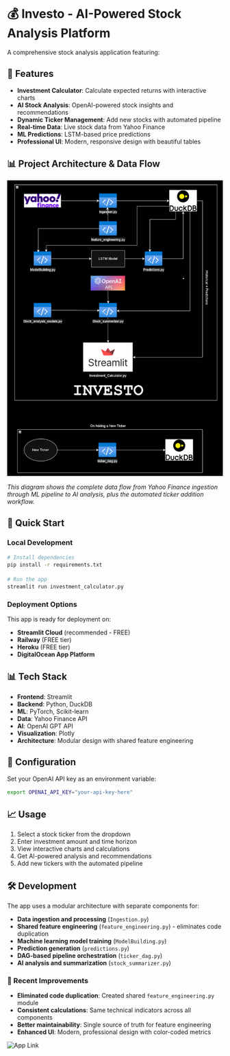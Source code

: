 # 💰 Investo - AI-Powered Stock Analysis Platform

A comprehensive stock analysis application featuring:

## 🎯 Features
- **Investment Calculator**: Calculate expected returns with interactive charts
- **AI Stock Analysis**: OpenAI-powered stock insights and recommendations  
- **Dynamic Ticker Management**: Add new stocks with automated pipeline
- **Real-time Data**: Live stock data from Yahoo Finance
- **ML Predictions**: LSTM-based price predictions
- **Professional UI**: Modern, responsive design with beautiful tables

## 📊 Project Architecture & Data Flow

![Investo Project Flowchart: Data Ingestion, ML Pipeline, AI Analysis, and New Ticker Workflow](data/other/Screenshot%202025-10-26%20233829.png)

*This diagram shows the complete data flow from Yahoo Finance ingestion through ML pipeline to AI analysis, plus the automated ticker addition workflow.*

## 🚀 Quick Start

### Local Development
```bash
# Install dependencies
pip install -r requirements.txt

# Run the app
streamlit run investment_calculator.py
```

### Deployment Options
This app is ready for deployment on:
- **Streamlit Cloud** (recommended - FREE)
- **Railway** (FREE tier)
- **Heroku** (FREE tier)
- **DigitalOcean App Platform**

## 📊 Tech Stack
- **Frontend**: Streamlit
- **Backend**: Python, DuckDB
- **ML**: PyTorch, Scikit-learn
- **Data**: Yahoo Finance API
- **AI**: OpenAI GPT API
- **Visualization**: Plotly
- **Architecture**: Modular design with shared feature engineering

## 🔧 Configuration
Set your OpenAI API key as an environment variable:
```bash
export OPENAI_API_KEY="your-api-key-here"
```

## 📈 Usage
1. Select a stock ticker from the dropdown
2. Enter investment amount and time horizon
3. View interactive charts and calculations
4. Get AI-powered analysis and recommendations
5. Add new tickers with the automated pipeline

## 🛠️ Development
The app uses a modular architecture with separate components for:
- **Data ingestion and processing** (`Ingestion.py`)
- **Shared feature engineering** (`feature_engineering.py`) - eliminates code duplication
- **Machine learning model training** (`ModelBuilding.py`)
- **Prediction generation** (`predictions.py`)
- **DAG-based pipeline orchestration** (`ticker_dag.py`)
- **AI analysis and summarization** (`stock_summarizer.py`)

### 🎯 Recent Improvements
- **Eliminated code duplication**: Created shared `feature_engineering.py` module
- **Consistent calculations**: Same technical indicators across all components
- **Better maintainability**: Single source of truth for feature engineering
- **Enhanced UI**: Modern, professional design with color-coded metrics

![App Link](https://investo-bjcgg5dsatbesusjuz8wdk.streamlit.app/)